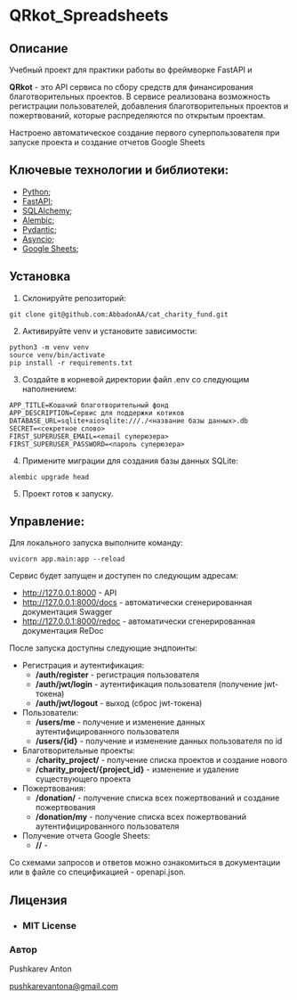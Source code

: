 # QRkot_Spreadsheets

## Описание

Учебный проект для практики работы во фреймворке FastAPI и 

**QRkot** - это API сервиса по сбору средств для финансирования благотворительных проектов. В сервисе реализована возможность регистрации пользователей, добавления благотворительных проектов и пожертвований, которые распределяются по открытым проектам.

Настроено автоматическое создание первого суперпользователя при запуске проекта и создание отчетов Google Sheets


## Ключевые технологии и библиотеки:
- [Python](https://www.python.org/);
- [FastAPI](https://fastapi.tiangolo.com/);
- [SQLAlchemy](https://pypi.org/project/SQLAlchemy/);
- [Alembic](https://pypi.org/project/alembic/);
- [Pydantic](https://pypi.org/project/pydantic/);
- [Asyncio](https://docs.python.org/3/library/asyncio.html);
- [Google Sheets]();

## Установка
1. Склонируйте репозиторий:
```
git clone git@github.com:AbbadonAA/cat_charity_fund.git
```
2. Активируйте venv и установите зависимости:
```
python3 -m venv venv
source venv/bin/activate
pip install -r requirements.txt
```
3. Создайте в корневой директории файл .env со следующим наполнением:
```
APP_TITLE=Кошачий благотворительный фонд
APP_DESCRIPTION=Сервис для поддержки котиков
DATABASE_URL=sqlite+aiosqlite:///./<название базы данных>.db
SECRET=<секретное слово>
FIRST_SUPERUSER_EMAIL=<email суперюзера>
FIRST_SUPERUSER_PASSWORD=<пароль суперюзера>
```
4. Примените миграции для создания базы данных SQLite:
```
alembic upgrade head
```
5. Проект готов к запуску.

## Управление:
Для локального запуска выполните команду:
```
uvicorn app.main:app --reload
```
Сервис будет запущен и доступен по следующим адресам:
- http://127.0.0.1:8000 - API
- http://127.0.0.1:8000/docs - автоматически сгенерированная документация Swagger
- http://127.0.0.1:8000/redoc - автоматически сгенерированная документация ReDoc

После запуска доступны следующие эндпоинты:
- Регистрация и аутентификация:
    - **/auth/register** - регистрация пользователя
    - **/auth/jwt/login** - аутентификация пользователя (получение jwt-токена)
    - **/auth/jwt/logout** - выход (сброс jwt-токена)
- Пользователи:
    - **/users/me** - получение и изменение данных аутентифицированного пользователя
    - **/users/{id}** - получение и изменение данных пользователя по id
- Благотворительные проекты:
    - **/charity_project/** - получение списка проектов и создание нового
    - **/charity_project/{project_id}** - изменение и удаление существующего проекта
- Пожертвования:
    - **/donation/** - получение списка всех пожертвований и создание пожертвования
    - **/donation/my** - получение списка всех пожертвований аутентифицированного пользователя
- Получение отчета Google Sheets:
    - **//** - 

Со схемами запросов и ответов можно ознакомиться в документации или в файле со спецификацией - openapi.json.


## Лицензия
- ### **MIT License**

### Автор
Pushkarev Anton

pushkarevantona@gmail.com